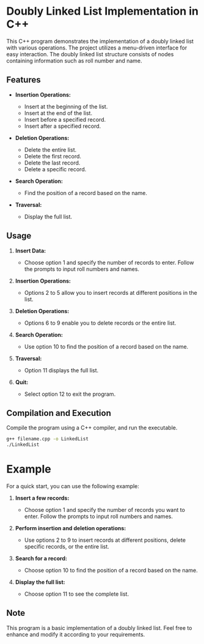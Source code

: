 # Doubly Linked List Implementation in C++

This C++ program demonstrates the implementation of a doubly linked list with various operations. The project utilizes a menu-driven interface for easy interaction. The doubly linked list structure consists of nodes containing information such as roll number and name.

## Features

- **Insertion Operations:**
  - Insert at the beginning of the list.
  - Insert at the end of the list.
  - Insert before a specified record.
  - Insert after a specified record.

- **Deletion Operations:**
  - Delete the entire list.
  - Delete the first record.
  - Delete the last record.
  - Delete a specific record.

- **Search Operation:**
  - Find the position of a record based on the name.

- **Traversal:**
  - Display the full list.

## Usage

1. **Insert Data:**
   - Choose option 1 and specify the number of records to enter. Follow the prompts to input roll numbers and names.

2. **Insertion Operations:**
   - Options 2 to 5 allow you to insert records at different positions in the list.

3. **Deletion Operations:**
   - Options 6 to 9 enable you to delete records or the entire list.

4. **Search Operation:**
   - Use option 10 to find the position of a record based on the name.

5. **Traversal:**
   - Option 11 displays the full list.

6. **Quit:**
   - Select option 12 to exit the program.

## Compilation and Execution

Compile the program using a C++ compiler, and run the executable.

```bash
g++ filename.cpp -o LinkedList
./LinkedList
```

# Example

For a quick start, you can use the following example:

1. **Insert a few records:**
   - Choose option 1 and specify the number of records you want to enter. Follow the prompts to input roll numbers and names.

2. **Perform insertion and deletion operations:**
   - Use options 2 to 9 to insert records at different positions, delete specific records, or the entire list.

3. **Search for a record:**
   - Choose option 10 to find the position of a record based on the name.

4. **Display the full list:**
   - Choose option 11 to see the complete list.

## Note

This program is a basic implementation of a doubly linked list. Feel free to enhance and modify it according to your requirements.
